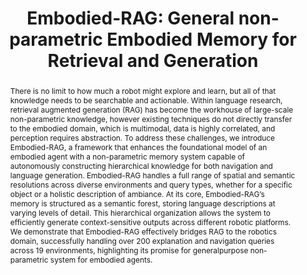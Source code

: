 ---
id:             2024-gemrag
title:          "Embodied-RAG: General non-parametric Embodied Memory for Retrieval and Generation"
authors:
    - Quanting
    - So Yeon Min
    - Me
    - Aarav Bajaj
    - Ruslan Salakhutdinov
    - MJR
    - Bisk
venue:          Under Review         
year:           "2024-10"
thumbnail:      assets/moreresearch/gemrag/gem_rag.png
links:
    website:    https://quanting-xie.github.io/Embodied-RAG-web/
    paper:      https://arxiv.org/pdf/2409.18313

layout: project
short_title: General non-parametric Embodied Memory for Retrieval and Generation
abstract: "There is no limit to how much a robot might explore and learn, but all of that knowledge needs to be searchable
and actionable. Within language research, retrieval augmented generation (RAG) has become the workhouse of large-scale
non-parametric knowledge, however existing techniques do not directly transfer to the embodied domain, which is multimodal,
data is highly correlated, and perception requires abstraction. To address these challenges, we introduce Embodied-RAG,
a framework that enhances the foundational model of an embodied agent with a non-parametric memory system capable
of autonomously constructing hierarchical knowledge for both navigation and language generation. Embodied-RAG handles a
full range of spatial and semantic resolutions across diverse environments and query types, whether for a specific object or a
holistic description of ambiance. At its core, Embodied-RAG’s memory is structured as a semantic forest, storing language
descriptions at varying levels of detail. This hierarchical organization allows the system to efficiently generate context-sensitive outputs across different robotic platforms. We demonstrate that Embodied-RAG effectively bridges RAG to the robotics domain, successfully handling over 200 explanation and navigation queries across 19 environments, highlighting its promise for generalpurpose non-parametric system for embodied agents."
---